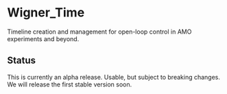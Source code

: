 # Wigner_Time
Timeline creation and management for open-loop control in AMO experiments and beyond.

## Status
This is currently an alpha release. Usable, but subject to breaking changes.
We will release the first stable version soon.
